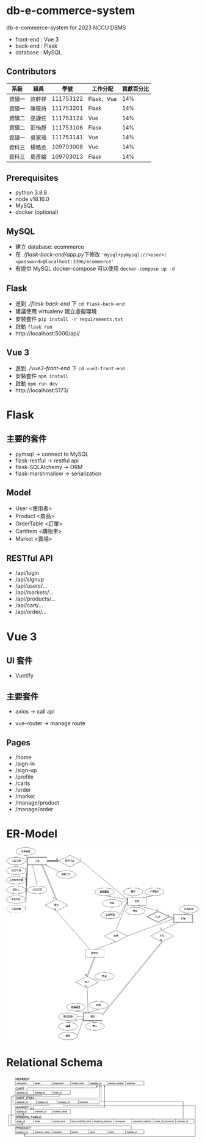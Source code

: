 # db-e-commerce-system

db-e-commerce-system for 2023 NCCU DBMS

- front-end : Vue 3
- back-end : Flask
- database : MySQL

## Contributors

|  系級  |  組員  |    學號    |   工作分配  |  貢獻百分比  |
|-------|--------|------------|------------|------------ |
| 資碩一 | 許軒祥 | 111753122  | Flask、Vue |     14%     |
| 資碩一 | 陳筱詩 | 111753201  | Flask      |     14%     |
| 資碩二 | 巫謹任 | 111753124  | Vue        |     14%     |
| 資碩二 | 彭怡靜 | 111753106  | Flask      |     14%     |
| 資碩一 | 吳家瑋 | 111753141  | Vue        |     14%     |
| 資科三 | 楊皓丞 | 109703008  | Vue        |     14%     |
| 資科三 | 周彥綸 | 109703013  | Flask      |     14%     |


## Prerequisites

- python 3.8.8
- node v18.16.0
- MySQL
- docker (optional)

## MySQL

- 建立 database: ecommerce
- 在 *./flask-back-end/app.py*下修改 `'mysql+pymysql://<user>:<password>@localhost:3306/ecommerce'`
- 有提供 MySQL docker-compose 可以使用 `docker-compose up -d`

## Flask

- 進到 _./flask-back-end_ 下 `cd flask-back-end`
- 建議使用 virtualenv 建立虛擬環境
- 安裝套件 `pip install -r requirements.txt`
- 啟動 `flask run`
- http://localhost:5000/api/

## Vue 3

- 進到 _./vue3-front-end_ 下 `cd vue3-front-end`
- 安裝套件 `npm install`
- 啟動 `npm run dev`
- http://localhost:5173/

# Flask

## 主要的套件

- pymsql -> connect to MySQL
- flask-restful -> restful api
- flask-SQLAlchemy -> ORM
- flask-marshmallow -> serialization

## Model

- User <使用者>
- Product <商品>
- OrderTable <訂單>
- CartItem <購物車>
- Market <賣場>

## RESTful API

- /api/login
- /api/signup
- /api/users/...
- /api/markets/...
- /api/products/...
- /api/cart/...
- /api/order/...

# Vue 3

## UI 套件

- Vuetify

## 主要套件

- axios -> call api

- vue-router -> manage route

## Pages

- /home
- /sign-in
- /sign-up
- /profile
- /carts
- /order
- /market
- /manage/product
- /manage/order

# ER-Model

![](./images/er-model.png)

# Relational Schema

![](./images/relational-schema.jpg)
